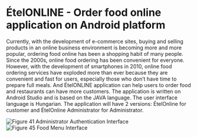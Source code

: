 # ÉtelONLINE - Order food online application on Android platform
Currently, with the development of e-commerce sites, buying and selling products in an online business environment is becoming more and more popular, ordering food online has been a shopping habit of many people. Since the 2000s, online food ordering has been convenient for everyone. However, with the development of smartphones in 2010, online food ordering services have exploded more than ever because they are convenient and fast for users, especially those who don’t have time to prepare full meals. And ÉtelONLINE application can help users to order food and restaurants can have more customers. 
The application is written on Android Studio and is based on the JAVA language. The user interface language is Hungarian.
The application will have 2 versions: ÉtelOnline for customer and ÉtelOnline Administrator for Administrator.

![Figure 41 Administrator Authentication Interface](https://user-images.githubusercontent.com/83651246/117014278-f192f280-acf0-11eb-9c7c-c1baee0afc86.png)
![Figure 45 Food Menu Interface](https://user-images.githubusercontent.com/83651246/117014319-fa83c400-acf0-11eb-9a3d-88cff51c896c.png)
